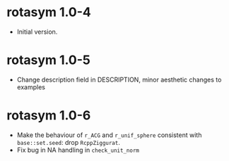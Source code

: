 # rotasym 1.0-4

* Initial version.

# rotasym 1.0-5

* Change description field in DESCRIPTION, minor aesthetic changes to examples

# rotasym 1.0-6

* Make the behaviour of `r_ACG` and `r_unif_sphere` consistent with `base::set.seed`: drop `RcppZiggurat`.
* Fix bug in NA handling in `check_unit_norm`